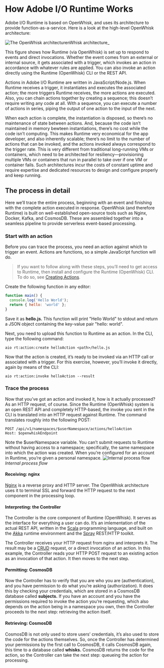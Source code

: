 # How Adobe I/O Runtime Works

Adobe I/O Runtime is based on OpenWhisk, and uses its architecture to provide function-as-a-service. Here is a look at the high-level OpenWhisk architecture:

![The OpenWhisk architecture](E:\GitHub\app-builder\src\pages\images\howitworks_f01.png "The OpenWhisk architecture")nWhisk architecture_

This figure shows how Runtime (via OpenWhisk) is set up to respond to events and direct invocations. Whether the event comes from an external or internal source, it gets associated with a trigger, which invokes an action in accordance with whatever rules are applied. You can also invoke an action directly using the Runtime (OpenWhisk) CLI or the REST API.

Actions in Adobe I/O Runtime are written in JavaScript/Node.js. When Runtime receives a trigger, it instantiates and executes the associated action; the more triggers Runtime receives, the more actions are executed. Also, you can chain actions together by creating a sequence; this doesn&rsquo;t require writing any code at all. With a sequence, you can execute a number of actions in series, piping the output of one action to the input of the next.

When each action is complete, the instantiation is disposed, so there&rsquo;s no maintenance of state between actions. And, because the code isn&rsquo;t maintained in memory bewteen instantiations, there&rsquo;s no cost while the code isn&rsquo;t computing. This makes Runtime very economical for the app developer, and also inherently scalable; there&rsquo;s no limit to the number of actions that can be invoked, and the actions invoked always correspond to the trigger rate. This is very different from traditional long-running VMs or containers, which need to be architected for resiliency&mdash;provisioning multiple VMs or containers that run in parallel to take over if one VM or container fails. Such architectures incur the costs of constant uptime and require expertise and dedicated resources to design and configure properly and keep running.

## The process in detail

Here we&rsquo;ll trace the entire process, beginning with an event and finishing with the complete action executed in response. OpenWhisk (and therefore Runtime) is built on well-established open-source tools such as Nginx, Docker, Kafka, and CosmosDB. These are assembled together into a seamless pipeline to provide serverless event-based processing.

### Start with an action

Before you can trace the process, you need an action against which to trigger an event. Actions are functions, so a simple JavaScript function will do.

> If you want to follow along with these steps, you&rsquo;ll need to get access to Runtime, then install and configure the Runtime (OpenWhisk) CLI. To do so, see [Creating Actions](../using/creating_actions.md 'Creating Actions').

Create the following function in any editor:

```js
function main() {
  console.log('Hello World');
  return { hello: 'world' };
}
```

Save it as **hello.js.** This function will print "Hello World" to stdout and return a JSON object containing the key-value pair "hello: world".

Next, you need to upload this function to Runtime as an action. In the CLI, type the following command:

`aio rt:action:create helloAction <path>/hello.js`

Now that the action is created, it&rsquo;s ready to be invoked via an HTTP call or associated with a trigger. For this exercise, however, you&rsquo;ll invoke it directly, again by means of the CLI:

`aio rt:action:invoke helloAction --result`

### Trace the process

Now that you&rsquo;ve got an action and invoked it, how is it actually processed? As an HTTP request, of course. Since the Runtime (OpenWhisk) system is an open REST API and completely HTTP-based, the invoke you sent in the CLI is translated into an HTTP request against Runtime. The command translates roughly into the following POST:

```
POST /api/v1/namespaces/$userNamespace/actions/helloAction
Host: $openwhiskEndpoint
```

Note the $userNamespace variable. You can&rsquo;t submit requests to Runtime without having access to a namespace; specifically, the same namespace into which the action was created. When you&rsquo;re configured for an account in Runtime, you&rsquo;re given a personal namespace.
![Internal process flow](E:\GitHub\app-builder\src\pages\images\howitworks_f02.png "Internal process flow")
_Internal process flow_

#### Receiving: nginx

[Nginx](https://www.nginx.com/ 'Nginx') is a reverse proxy and HTTP server. The OpenWhisk architecture uses it to terminal SSL and forward the HTTP request to the next component in the processing loop.

#### Interpreting: the Controller

The Controller is the core component of Runtime (OpenWhisk). It serves as the interface for everything a user can do. It&rsquo;s an imlementation of the actual REST API, written in the [Scala](https://www.scala-lang.org/ 'Scala programming language') programming language, and built on the [Akka](https://akka.io/ 'Akka runtime') runtime environment and the [Spray](http://spray.io/ 'Spray toolkit') REST/HTTP toolkit.

The Controller receives your HTTP request from nginx and interprets it. The result may be a [CRUD](https://en.wikipedia.org/wiki/Create,_read,_update_and_delete) request, or a direct invocation of an action. In this example, the Controller reads your HTTP POST request to an existing action as an invocation of that action. It then moves to the next step.

#### Permitting: CosmosDB

Now the Controller has to verify that you are who you are (authentication), and you have permission to do what you&rsquo;re asking (authorization). It does this by checking your credentials, which are stored in a CosmosDB database called **subjects.** If you have an account and you have the permissions required to invoke the action you&rsquo;re requesting, which also depends on the action being in a namespace you own, then the Controller proceeds to the next step: retrieving the action itself.

#### Retrieving: CosmosDB

CosmosDB is not only used to store users&rsquo; credentials, it&rsquo;s also used to store the code for the actions themselves. So, once the Controller has determined your permissions by the first call to CosmosDB, it calls CosmosDB again, this time to a database called **whisks.** CosmosDB returns the code for the action, so the Controller can take the next step: queueing the action for processing.

